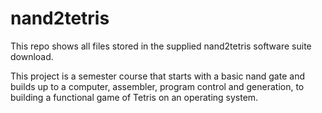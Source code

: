 # nand2tetris

This repo shows all files stored in the supplied nand2tetris software suite download.

This project is a semester course that starts with a basic nand gate and builds up to a computer, assembler, program control and generation, to building a functional game of Tetris on an operating system.
